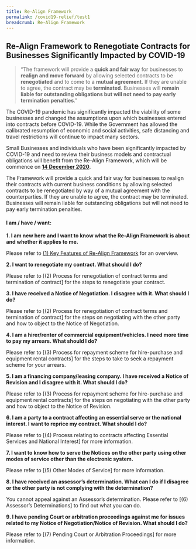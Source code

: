 ```yaml
---
title: Re-Align Framework
permalink: /covid19-relief/test1
breadcrumb: Re-Align Framework
---
```


## Re-Align Framework to Renegotiate Contracts for Businesses Significantly Impacted by COVID-19 ##

> “The framework will provide a <b>quick and fair way</b> for businesses to <b>realign and move forward</b> by allowing selected contracts to be <b>renegotiated</b> and to come to a <b>mutual agreement</b>. If they are unable to agree, the contract may be <b>terminated</b>. Businesses will <b>remain liable for outstanding obligations but will not need to pay early termination penalties</b>.” 

The COVID-19 pandemic has significantly impacted the viability of some businesses and changed the assumptions upon which businesses entered into contracts before COVID-19. While the Government has allowed the calibrated resumption of economic and social activities, safe distancing and travel restrictions will continue to impact many sectors.

Small Businesses and individuals who have been significantly impacted by COVID-19 and need to review their business models and contractual obligations will benefit from the Re-Align Framework, which will be commence on **<u>14 December 2020</u>**. 

The Framework will provide a quick and fair way for businesses to realign their contracts with current business conditions by allowing selected contracts to be renegotiated by way of a mutual agreement with the counterparties. If they are unable to agree, the contract may be terminated. Businesses will remain liable for outstanding obligations but will not need to pay early termination penalties.

#### I am / have / want: ####
**1.	I am new here and I want to know what the Re-Align Framework is about and whether it applies to me.** 

Please refer to [(1) Key Features of Re-Align Framework](/covid19/test1) for an overview. 

**2.	I want to renegotiate my contract. What should I do?**

Please refer to [(2) Process for renegotiation of contract terms and termination of contract] for the steps to renegotiate your contract.  

**3.	I have received a Notice of Negotiation. I disagree with it. What should I do?**

Please refer to [(2) Process for renegotiation of contract terms and termination of contract] for the steps on negotiating with the other party and how to object to the Notice of Negotiation.

**4.	I am a hirer/renter of commercial equipment/vehicles. I need more time to pay my arrears. What should I do?**

Please refer to [(3) Process for repayment scheme for hire-purchase and equipment rental contracts] for the steps to take to seek a repayment scheme for your arrears.

**5.	I am a financing company/leasing company. I have received a Notice of Revision and I disagree with it. What should I do?**

Please refer to [(3) Process for repayment scheme for hire-purchase and equipment rental contracts] for the steps on negotiating with the other party and how to object to the Notice of Revision.

**6.	I am a party to a contract affecting an essential serve or the national interest. I want to reprice my contract. What should I do?**

Please refer to [(4) Process relating to contracts affecting Essential Services and National Interest] for more information.

**7.	I want to know how to serve the Notices on the other party using other modes of service other than the electronic system.**

Please refer to [(5) Other Modes of Service] for more information.

**8.	I have received an assessor’s determination. What can I do if I disagree or the other party is not complying with the determination?** 

You cannot appeal against an Assessor’s determination. Please refer to [(6) Assessor’s Determinations] to find out what you can do.

**9.	I have pending Court or arbitration proceedings against me for issues related to my Notice of Negotiation/Notice of Revision. What should I do?** 

Please refer to [(7) Pending Court or Arbitration Proceedings] for more information. 

